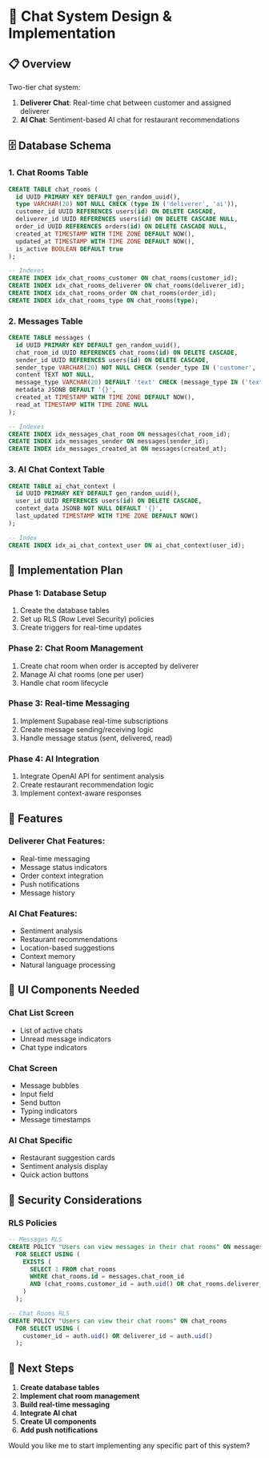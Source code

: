 # 🚀 Chat System Design & Implementation

## 📋 Overview
Two-tier chat system:
1. **Deliverer Chat**: Real-time chat between customer and assigned deliverer
2. **AI Chat**: Sentiment-based AI chat for restaurant recommendations

## 🗄️ Database Schema

### **1. Chat Rooms Table**
```sql
CREATE TABLE chat_rooms (
  id UUID PRIMARY KEY DEFAULT gen_random_uuid(),
  type VARCHAR(20) NOT NULL CHECK (type IN ('deliverer', 'ai')),
  customer_id UUID REFERENCES users(id) ON DELETE CASCADE,
  deliverer_id UUID REFERENCES users(id) ON DELETE CASCADE NULL,
  order_id UUID REFERENCES orders(id) ON DELETE CASCADE NULL,
  created_at TIMESTAMP WITH TIME ZONE DEFAULT NOW(),
  updated_at TIMESTAMP WITH TIME ZONE DEFAULT NOW(),
  is_active BOOLEAN DEFAULT true
);

-- Indexes
CREATE INDEX idx_chat_rooms_customer ON chat_rooms(customer_id);
CREATE INDEX idx_chat_rooms_deliverer ON chat_rooms(deliverer_id);
CREATE INDEX idx_chat_rooms_order ON chat_rooms(order_id);
CREATE INDEX idx_chat_rooms_type ON chat_rooms(type);
```

### **2. Messages Table**
```sql
CREATE TABLE messages (
  id UUID PRIMARY KEY DEFAULT gen_random_uuid(),
  chat_room_id UUID REFERENCES chat_rooms(id) ON DELETE CASCADE,
  sender_id UUID REFERENCES users(id) ON DELETE CASCADE,
  sender_type VARCHAR(20) NOT NULL CHECK (sender_type IN ('customer', 'deliverer', 'ai')),
  content TEXT NOT NULL,
  message_type VARCHAR(20) DEFAULT 'text' CHECK (message_type IN ('text', 'image', 'system')),
  metadata JSONB DEFAULT '{}',
  created_at TIMESTAMP WITH TIME ZONE DEFAULT NOW(),
  read_at TIMESTAMP WITH TIME ZONE NULL
);

-- Indexes
CREATE INDEX idx_messages_chat_room ON messages(chat_room_id);
CREATE INDEX idx_messages_sender ON messages(sender_id);
CREATE INDEX idx_messages_created_at ON messages(created_at);
```

### **3. AI Chat Context Table**
```sql
CREATE TABLE ai_chat_context (
  id UUID PRIMARY KEY DEFAULT gen_random_uuid(),
  user_id UUID REFERENCES users(id) ON DELETE CASCADE,
  context_data JSONB NOT NULL DEFAULT '{}',
  last_updated TIMESTAMP WITH TIME ZONE DEFAULT NOW()
);

-- Index
CREATE INDEX idx_ai_chat_context_user ON ai_chat_context(user_id);
```

## 🔧 Implementation Plan

### **Phase 1: Database Setup**
1. Create the database tables
2. Set up RLS (Row Level Security) policies
3. Create triggers for real-time updates

### **Phase 2: Chat Room Management**
1. Create chat room when order is accepted by deliverer
2. Manage AI chat rooms (one per user)
3. Handle chat room lifecycle

### **Phase 3: Real-time Messaging**
1. Implement Supabase real-time subscriptions
2. Create message sending/receiving logic
3. Handle message status (sent, delivered, read)

### **Phase 4: AI Integration**
1. Integrate OpenAI API for sentiment analysis
2. Create restaurant recommendation logic
3. Implement context-aware responses

## 🎯 Features

### **Deliverer Chat Features:**
- Real-time messaging
- Message status indicators
- Order context integration
- Push notifications
- Message history

### **AI Chat Features:**
- Sentiment analysis
- Restaurant recommendations
- Location-based suggestions
- Context memory
- Natural language processing

## 📱 UI Components Needed

### **Chat List Screen**
- List of active chats
- Unread message indicators
- Chat type indicators

### **Chat Screen**
- Message bubbles
- Input field
- Send button
- Typing indicators
- Message timestamps

### **AI Chat Specific**
- Restaurant suggestion cards
- Sentiment analysis display
- Quick action buttons

## 🔐 Security Considerations

### **RLS Policies**
```sql
-- Messages RLS
CREATE POLICY "Users can view messages in their chat rooms" ON messages
  FOR SELECT USING (
    EXISTS (
      SELECT 1 FROM chat_rooms 
      WHERE chat_rooms.id = messages.chat_room_id 
      AND (chat_rooms.customer_id = auth.uid() OR chat_rooms.deliverer_id = auth.uid())
    )
  );

-- Chat Rooms RLS
CREATE POLICY "Users can view their chat rooms" ON chat_rooms
  FOR SELECT USING (
    customer_id = auth.uid() OR deliverer_id = auth.uid()
  );
```

## 🚀 Next Steps

1. **Create database tables**
2. **Implement chat room management**
3. **Build real-time messaging**
4. **Integrate AI chat**
5. **Create UI components**
6. **Add push notifications**

Would you like me to start implementing any specific part of this system?
